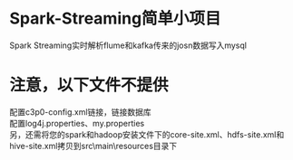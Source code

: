 # Spark-Streaming简单小项目
Spark Streaming实时解析flume和kafka传来的josn数据写入mysql<br />
# 注意，以下文件不提供
配置c3p0-config.xml链接，链接数据库<br />
配置log4j.properties、my.properties<br />
另，还需将您的spark和hadoop安装文件下的core-site.xml、hdfs-site.xml和hive-site.xml拷贝到src\main\resources目录下
